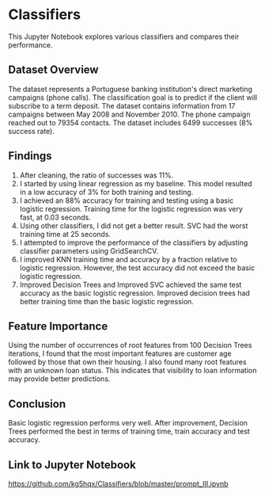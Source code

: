 # Classifiers
This Jupyter Notebook explores various classifiers and compares their performance.

## Dataset Overview
The dataset represents a Portuguese banking institution's direct marketing campaigns (phone calls). The classification goal is to predict if the client will subscribe to a term deposit.
The dataset contains information from 17 campaigns between May 2008 and November 2010. The phone campaign reached out to 79354 contacts. The dataset includes 6499 successes (8% success rate).
## Findings
1. After cleaning, the ratio of successes was 11%.
2. I started by using linear regression as my baseline.  This model resulted in a low accuracy of 3% for both training and testing.
3. I achieved an 88% accuracy for training and testing using a basic logistic regression.  Training time for the logistic regression was very fast, at 0.03 seconds.
4. Using other classifiers, I did not get a better result.  SVC had the worst training time at 25 seconds.
5. I attempted to improve the performance of the classifiers by adjusting classifier parameters using GridSearchCV.
6. I improved KNN training time and accuracy by a fraction relative to logistic regression. However, the test accuracy did not exceed the basic logistic regression.
7. Improved Decision Trees and Improved SVC achieved the same test accuracy as the basic logistic regression.  Improved decision trees had better training time than the basic logistic regression.

## Feature Importance
Using the number of occurrences of root features from 100 Decision Trees iterations, I found that the most important features are customer age followed by those that own their housing.  I also found many root features with an unknown loan status. This indicates that visibility to loan information may provide better predictions.

## Conclusion
Basic logistic regression performs very well.  After improvement, Decision Trees performed the best in terms of training time, train accuracy and test accuracy.

## Link to Jupyter Notebook
https://github.com/kg5hqx/Classifiers/blob/master/prompt_III.ipynb
